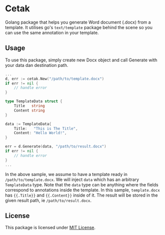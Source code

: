 # Cetak
Golang package that helps you generate Word document (.docx) from a template. It utilises go's `text/template` package behind the scene so you can use the same annotation in your template.

## Usage
To use this package, simply create new Docx object and call Generate with your data dan destination path.
```go
...
d, err := cetak.New("/path/to/template.docx")
if err != nil {
    // handle error
}

type TemplateData struct {
    Title   string
	Content string
}

data := TemplateData{
    Title:   "This is The Title",
    Content: "Hello World!",
}

err = d.Generate(data, "/path/to/result.docx")
if err != nil {
    // handle error
}
...
```
In the above sample, we assume to have a template ready in `/path/to/template.docx`. We will inject `data` which has an arbitrary `TemplateData` type. Note that the `data` type can be anything where the fields correspond to annotations inside the template. In this sample, `template.docx` has `{{.Title}}` and `{{.Content}}` inside of it. The result will be stored in the given result path, ie `/path/to/result.docx`.

## License
This package is licensed under [MIT License](LICENSE).
